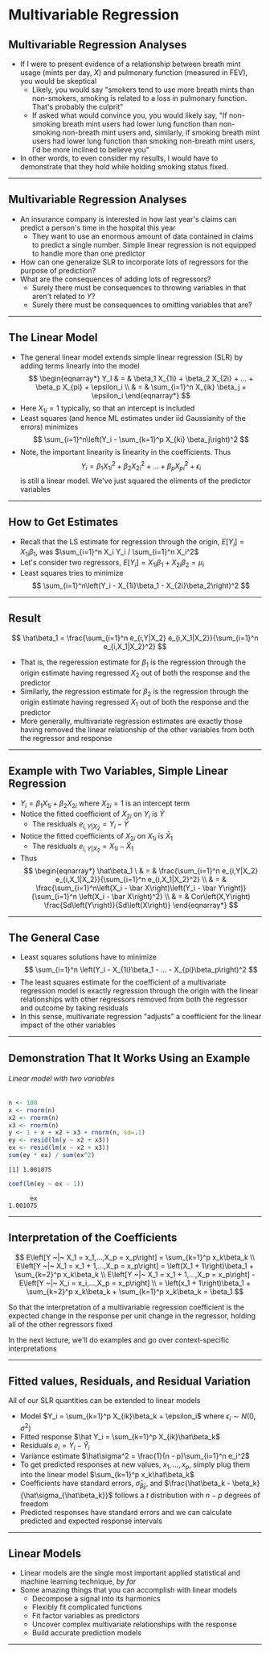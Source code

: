 # Multivariable Regression



## Multivariable Regression Analyses

- If I were to present evidence of a relationship between breath mint usage (mints per day, $X$) and pulmonary function (measured in FEV), you would be skeptical
    - Likely, you would say "smokers tend to use more breath mints than non-smokers, smoking is related to a loss in pulmonary function. That's probably the culprit"
    - If asked what would convince you, you would likely say, "If non-smoking breath mint users had lower lung function than non-smoking non-breath mint users and, similarly, if smoking breath mint users had lower lung function than smoking non-breath mint users, I'd be more inclined to believe you"
- In other words, to even consider my results, I would have to demonstrate that they hold while holding smoking status fixed.

---

## Multivariable Regression Analyses

- An insurance company is interested in how last year's claims can predict a person's time in the hospital this year
    - They want to use an enormous amount of data contained in claims to predict a single number. Simple linear regression is not equipped to handle more than one predictor
- How can one generalize SLR to incorporate lots of regressors for the purpose of prediction?
- What are the consequences of adding lots of regressors?
    - Surely there must be consequences to throwing variables in that aren't related to $Y$?
    - Surely there must be consequences to omitting variables that are?
    
---

## The Linear Model

- The general linear model extends simple linear regression (SLR) by adding terms linearly into the model
$$
\begin{eqnarray*}
Y_I & = & \beta_1 X_{1i} + \beta_2 X_{2i} + ... + \beta_p X_{pi} + \epsilon_i \\
& = & \sum_{i=1}^n X_{ik} \beta_j + \epsilon_i
\end{eqnarray*}
$$
- Here $X_{1i} = 1$ typically, so that an intercept is included
- Least squares (and hence ML estimates under iid Gaussianity of the errors) minimizes
$$
\sum_{i=1}^n\left(Y_i - \sum_{k=1}^p X_{ki} \beta_j\right)^2
$$
- Note, the important linearity is linearity in the coefficients. Thus
$$
Y_i = \beta_1 X_{1i}^2 + \beta_2 X_{2i}^2 + ... + \beta_p X_{pi}^2 + \epsilon_i
$$
is still a linear model. We've just squared the eliments of the predictor variables

---

## How to Get Estimates

- Recall that the LS estimate for regression through the origin, $E\left[Y_i\right] = X_{1i} \beta_1$, was $\sum_{i=1}^n X_i Y_i / \sum_{i=1}^n X_i^2$
- Let's consider two regressors, $E\left[Y_i\right] = X_{1i} \beta_1 + X_{2i} \beta_2 = \mu_i$
- Least squares tries to minimize
$$
\sum_{i=1}^n\left(Y_i - X_{1i}\beta_1 - X_{2i}\beta_2\right)^2
$$

---

## Result

$$
\hat\beta_1 = \frac{\sum_{i=1}^n e_{i,Y|X_2} e_{i,X_1|X_2}}{\sum_{i=1}^n e_{i,X_1|X_2}^2}
$$

- That is, the regeression estimate for $\beta_1$ is the regression through the origin estimate having regressed $X_2$ out of both the response and the predictor
- Similarly, the regression estimate for $\beta_2$ is the regression through the origin estimate having regressed $X_1$ out of both the response and the predictor
- More generally, multivariate regression estimates are exactly those having removed the linear relationship of the other variables from both the regressor and response

---

## Example with Two Variables, Simple Linear Regression

- $Y_i = \beta_1 X_{1i} + \beta_2 X_{2i}$ where $X_{2i} = 1$ is an intercept term
- Notice the fitted coefficient of $X_{2i}$ on $Y_i$ is $\bar Y$
    - The residuals $e_{i,Y|X_2} = Y_i - \bar Y$
- Notice the fitted coefficients of $X_{2i}$ on $X_{1i}$ is $\bar X_1$
    - The residuals $e_{i,Y|X_2} = X_{1i} - \bar X_1$
- Thus
$$
\begin{eqnarray*}
\hat\beta_1 \
& = & \frac{\sum_{i=1}^n e_{i,Y|X_2} e_{i,X_1|X_2}}{\sum_{i=1}^n e_{i,X_1|X_2}^2} \\
& = & \frac{\sum_{i=1}^n\left(X_i - \bar X\right)\left(Y_i - \bar Y\right)}{\sum_{i=1}^n \left(X_i - \bar X\right)^2} \\
& = & Cor\left(X,Y\right) \frac{Sd\left(Y\right)}{Sd\left(X\right)}
\end{eqnarray*}
$$

---

## The General Case

- Least squares solutions have to minimize
$$
\sum_{i=1}^n \left(Y_i - X_{1i}\beta_1 - ... - X_{pi}\beta_p\right)^2
$$
- The least squares estimate for the coefficient of a multivariate regression model is exactly regression through the origin with the linear relationships with other regressors removed from both the regressor and outcome by taking residuals
- In this sense, multivariate regression "adjusts" a coefficient for the linear impact of the other variables

---

## Demonstration That It Works Using an Example

###### Linear model with two variables


```r
n <- 100
x <- rnorm(n)
x2 <- rnorm(n)
x3 <- rnorm(n)
y <- 1 + x + x2 + x3 + rnorm(n, sd=.1)
ey <- resid(lm(y ~ x2 + x3))
ex <- resid(lm(x ~ x2 + x3))
sum(ey * ex) / sum(ex^2)
```

```
[1] 1.001075
```

```r
coef(lm(ey ~ ex - 1))
```

```
      ex 
1.001075 
```

---

## Interpretation of the Coefficients

$$
E\left[Y ~|~ X_1 = x_1,...,X_p = x_p\right] = \sum_{k=1}^p x_k\beta_k \\
E\left[Y ~|~ X_1 = x_1 + 1,...,X_p = x_p\right] = \left(X_1 + 1\right)\beta_1 + \sum_{k=2}^p x_k\beta_k \\
E\left[Y ~|~ X_1 = x_1 + 1,...,X_p = x_p\right] - E\left[Y ~|~ X_i = x_i,...,X_p = x_p\right] \\
= \left(x_1 + 1\right)\beta_1 + \sum_{k=2}^p x_k\beta_k + \sum_{k=1}^p x_k\beta_k = \beta_1
$$

So that the interpretation of a multivariable regression coefficient is the expected change in the response per unit change in the regressor, holding all of the other regressors fixed

In the next lecture, we'll do examples and go over context-specific interpretations

---

## Fitted values, Residuals, and Residual Variation

All of our SLR quantities can be extended to linear models

- Model $Y_i = \sum_{k=1}^p X_{ik}\beta_k + \epsilon_i$ where $\epsilon_i \sim N\left(0,\sigma^2\right)$
- Fitted response $\hat Y_i = \sum_{k=1}^p X_{ik}\hat\beta_k$
- Residuals $e_i = Y_i - \hat Y_i$
- Variance estimate $\hat\sigma^2 = \frac{1}{n - p}\sum_{i=1}^n e_i^2$
- To get predicted responses at new values, $x_1,...,x_p$, simply plug them into the linear model $\sum_{k=1}^p x_k\hat\beta_k$
- Coefficients have standard errors, $\hat\sigma_{\hat\beta_k}$, and $\frac{\hat\beta_k - \beta_k}{\hat\sigma_{\hat\beta_k}}$ follows a $t$ distribution with $n - p$ degrees of freedom
- Predicted responses have standard errors and we can calculate predicted and expected response intervals

---

## Linear Models

- Linear models are the single most important applied statistical and machine learning technique, _by far_
- Some amazing things that you can accomplish with linear models
    - Decompose a signal into its harmonics
    - Flexibly fit complicated functions
    - Fit factor variables as predictors
    - Uncover complex multivariate relationships with the response
    - Build accurate prediction models
    
---
